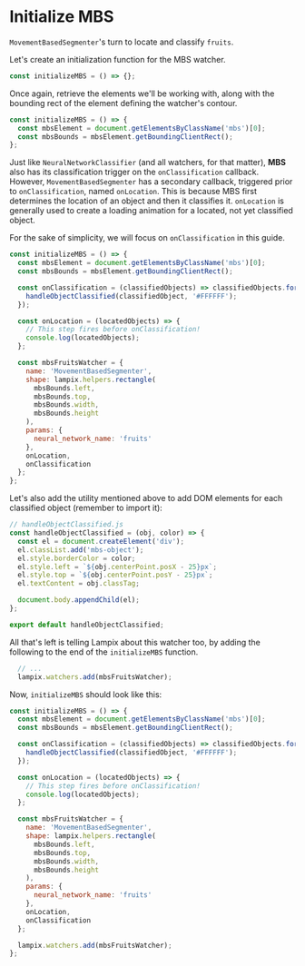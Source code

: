 # Initialize MBS

`MovementBasedSegmenter`'s turn to locate and classify `fruits`.

Let's create an initialization function for the MBS watcher.

```js
const initializeMBS = () => {};
```

Once again, retrieve the elements we'll be working with, along with the bounding rect of the element defining the watcher's contour.

```js
const initializeMBS = () => {
  const mbsElement = document.getElementsByClassName('mbs')[0];
  const mbsBounds = mbsElement.getBoundingClientRect();
};
```

Just like `NeuralNetworkClassifier` (and all watchers, for that matter), **MBS** also has its classification trigger on the `onClassification` callback.  
However, `MovementBasedSegmenter` has a secondary callback, triggered prior to `onClassification`, named `onLocation`. This is because MBS first determines the location of an object and then it classifies it. `onLocation` is generally used to create a loading animation for a located, not yet classified object.

For the sake of simplicity, we will focus on `onClassification` in this guide.

```js
const initializeMBS = () => {
  const mbsElement = document.getElementsByClassName('mbs')[0];
  const mbsBounds = mbsElement.getBoundingClientRect();

  const onClassification = (classifiedObjects) => classifiedObjects.forEach((classifiedObject) => {
    handleObjectClassified(classifiedObject, '#FFFFFF');
  });

  const onLocation = (locatedObjects) => {
    // This step fires before onClassification!
    console.log(locatedObjects);
  };

  const mbsFruitsWatcher = {
    name: 'MovementBasedSegmenter',
    shape: lampix.helpers.rectangle(
      mbsBounds.left,
      mbsBounds.top,
      mbsBounds.width,
      mbsBounds.height
    ),
    params: {
      neural_network_name: 'fruits'
    },
    onLocation,
    onClassification
  };
};
```

Let's also add the utility mentioned above to add DOM elements for each classified object (remember to import it):

```js
// handleObjectClassified.js
const handleObjectClassified = (obj, color) => {
  const el = document.createElement('div');
  el.classList.add('mbs-object');
  el.style.borderColor = color;
  el.style.left = `${obj.centerPoint.posX - 25}px`;
  el.style.top = `${obj.centerPoint.posY - 25}px`;
  el.textContent = obj.classTag;

  document.body.appendChild(el);
};

export default handleObjectClassified;
```

All that's left is telling Lampix about this watcher too, by adding the following to the end of the `initializeMBS` function.

```js
  // ...
  lampix.watchers.add(mbsFruitsWatcher);
```

Now, `initializeMBS` should look like this:

```js
const initializeMBS = () => {
  const mbsElement = document.getElementsByClassName('mbs')[0];
  const mbsBounds = mbsElement.getBoundingClientRect();

  const onClassification = (classifiedObjects) => classifiedObjects.forEach((classifiedObject) => {
    handleObjectClassified(classifiedObject, '#FFFFFF');
  });

  const onLocation = (locatedObjects) => {
    // This step fires before onClassification!
    console.log(locatedObjects);
  };

  const mbsFruitsWatcher = {
    name: 'MovementBasedSegmenter',
    shape: lampix.helpers.rectangle(
      mbsBounds.left,
      mbsBounds.top,
      mbsBounds.width,
      mbsBounds.height
    ),
    params: {
      neural_network_name: 'fruits'
    },
    onLocation,
    onClassification
  };

  lampix.watchers.add(mbsFruitsWatcher);
};
```
